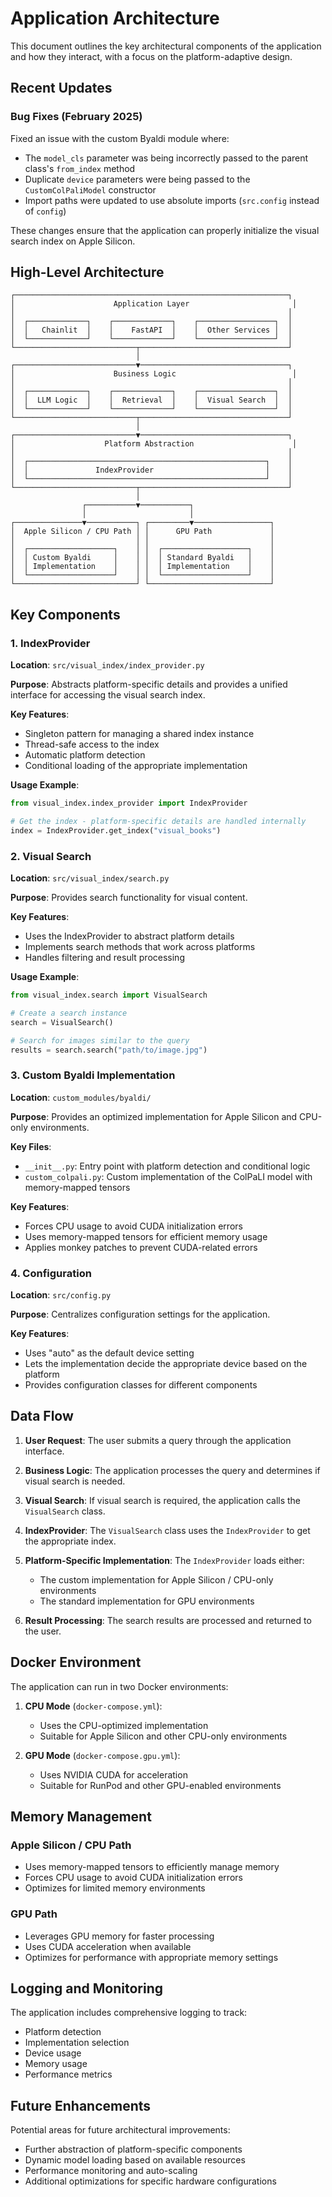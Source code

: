 # Application Architecture

This document outlines the key architectural components of the application and how they interact, with a focus on the platform-adaptive design.

## Recent Updates

### Bug Fixes (February 2025)

Fixed an issue with the custom Byaldi module where:
- The `model_cls` parameter was being incorrectly passed to the parent class's `from_index` method
- Duplicate `device` parameters were being passed to the `CustomColPaliModel` constructor
- Import paths were updated to use absolute imports (`src.config` instead of `config`)

These changes ensure that the application can properly initialize the visual search index on Apple Silicon.

## High-Level Architecture

```
┌─────────────────────────────────────────────────────────────┐
│                      Application Layer                       │
│                                                             │
│  ┌─────────────┐    ┌─────────────┐    ┌─────────────────┐  │
│  │   Chainlit  │    │    FastAPI  │    │  Other Services │  │
│  └─────────────┘    └─────────────┘    └─────────────────┘  │
└───────────────────────────┬─────────────────────────────────┘
                            │
┌───────────────────────────▼─────────────────────────────────┐
│                      Business Logic                          │
│                                                             │
│  ┌─────────────┐    ┌─────────────┐    ┌─────────────────┐  │
│  │  LLM Logic  │    │  Retrieval  │    │  Visual Search  │  │
│  └─────────────┘    └─────────────┘    └─────────────────┘  │
└───────────────────────────┬─────────────────────────────────┘
                            │
┌───────────────────────────▼─────────────────────────────────┐
│                    Platform Abstraction                      │
│                                                             │
│  ┌─────────────────────────────────────────────────────┐    │
│  │               IndexProvider                         │    │
│  └─────────────────────────────────────────────────────┘    │
└───────────────────────────┬─────────────────────────────────┘
                            │
                ┌───────────▼───────────┐
                │                       │
┌───────────────▼───────────┐ ┌─────────▼─────────────────┐
│  Apple Silicon / CPU Path │ │      GPU Path             │
│                           │ │                           │
│  ┌───────────────────┐    │ │  ┌───────────────────┐    │
│  │ Custom Byaldi     │    │ │  │ Standard Byaldi   │    │
│  │ Implementation    │    │ │  │ Implementation    │    │
│  └───────────────────┘    │ │  └───────────────────┘    │
└───────────────────────────┘ └───────────────────────────┘
```

## Key Components

### 1. IndexProvider

**Location**: `src/visual_index/index_provider.py`

**Purpose**: Abstracts platform-specific details and provides a unified interface for accessing the visual search index.

**Key Features**:
- Singleton pattern for managing a shared index instance
- Thread-safe access to the index
- Automatic platform detection
- Conditional loading of the appropriate implementation

**Usage Example**:
```python
from visual_index.index_provider import IndexProvider

# Get the index - platform-specific details are handled internally
index = IndexProvider.get_index("visual_books")
```

### 2. Visual Search

**Location**: `src/visual_index/search.py`

**Purpose**: Provides search functionality for visual content.

**Key Features**:
- Uses the IndexProvider to abstract platform details
- Implements search methods that work across platforms
- Handles filtering and result processing

**Usage Example**:
```python
from visual_index.search import VisualSearch

# Create a search instance
search = VisualSearch()

# Search for images similar to the query
results = search.search("path/to/image.jpg")
```

### 3. Custom Byaldi Implementation

**Location**: `custom_modules/byaldi/`

**Purpose**: Provides an optimized implementation for Apple Silicon and CPU-only environments.

**Key Files**:
- `__init__.py`: Entry point with platform detection and conditional logic
- `custom_colpali.py`: Custom implementation of the ColPaLI model with memory-mapped tensors

**Key Features**:
- Forces CPU usage to avoid CUDA initialization errors
- Uses memory-mapped tensors for efficient memory usage
- Applies monkey patches to prevent CUDA-related errors

### 4. Configuration

**Location**: `src/config.py`

**Purpose**: Centralizes configuration settings for the application.

**Key Features**:
- Uses "auto" as the default device setting
- Lets the implementation decide the appropriate device based on the platform
- Provides configuration classes for different components

## Data Flow

1. **User Request**: The user submits a query through the application interface.

2. **Business Logic**: The application processes the query and determines if visual search is needed.

3. **Visual Search**: If visual search is required, the application calls the `VisualSearch` class.

4. **IndexProvider**: The `VisualSearch` class uses the `IndexProvider` to get the appropriate index.

5. **Platform-Specific Implementation**: The `IndexProvider` loads either:
   - The custom implementation for Apple Silicon / CPU-only environments
   - The standard implementation for GPU environments

6. **Result Processing**: The search results are processed and returned to the user.

## Docker Environment

The application can run in two Docker environments:

1. **CPU Mode** (`docker-compose.yml`):
   - Uses the CPU-optimized implementation
   - Suitable for Apple Silicon and other CPU-only environments

2. **GPU Mode** (`docker-compose.gpu.yml`):
   - Uses NVIDIA CUDA for acceleration
   - Suitable for RunPod and other GPU-enabled environments

## Memory Management

### Apple Silicon / CPU Path

- Uses memory-mapped tensors to efficiently manage memory
- Forces CPU usage to avoid CUDA initialization errors
- Optimizes for limited memory environments

### GPU Path

- Leverages GPU memory for faster processing
- Uses CUDA acceleration when available
- Optimizes for performance with appropriate memory settings

## Logging and Monitoring

The application includes comprehensive logging to track:
- Platform detection
- Implementation selection
- Device usage
- Memory usage
- Performance metrics

## Future Enhancements

Potential areas for future architectural improvements:
- Further abstraction of platform-specific components
- Dynamic model loading based on available resources
- Performance monitoring and auto-scaling
- Additional optimizations for specific hardware configurations 